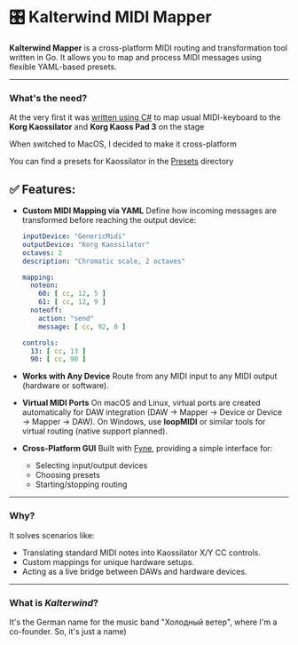 # 🎛 Kalterwind MIDI Mapper

**Kalterwind Mapper** is a cross-platform MIDI routing and transformation tool written in Go. It allows you to map and process MIDI messages using flexible YAML-based presets.

---

### What's the need?
At the very first it was [written using C#](https://github.com/morganchester/midi_kalterwindmapper) to map usual MIDI-keyboard to the **Korg Kaossilator** and **Korg Kaoss Pad 3** on the stage

When switched to MacOS, I decided to make it cross-platform

You can find a presets for Kaossilator in the [Presets](presets) directory

## ✅ Features:

* **Custom MIDI Mapping via YAML**
  Define how incoming messages are transformed before reaching the output device:

  ```yaml
  inputDevice: "GenericMidi"
  outputDevice: "Korg Kaossilator"
  octaves: 2
  description: "Chromatic scale, 2 octaves"

  mapping:
    noteon:
      60: [ cc, 12, 5 ]
      61: [ cc, 12, 9 ]
    noteoff:
      action: "send"
      message: [ cc, 92, 0 ]

  controls:
    13: [ cc, 13 ]
    90: [ cc, 90 ]
  ```

* **Works with Any Device**
  Route from any MIDI input to any MIDI output (hardware or software).

* **Virtual MIDI Ports**
  On macOS and Linux, virtual ports are created automatically for DAW integration (DAW → Mapper → Device or Device → Mapper → DAW).
  On Windows, use **loopMIDI** or similar tools for virtual routing (native support planned).

* **Cross-Platform GUI**
  Built with [Fyne](https://fyne.io), providing a simple interface for:

    * Selecting input/output devices
    * Choosing presets
    * Starting/stopping routing

---

### Why?

It solves scenarios like:

* Translating standard MIDI notes into Kaossilator X/Y CC controls.
* Custom mappings for unique hardware setups.
* Acting as a live bridge between DAWs and hardware devices.

---

### What is *Kalterwind*?

It's the German name for the music band "Холодный ветер", where I'm a co-founder. So, it's just a name)